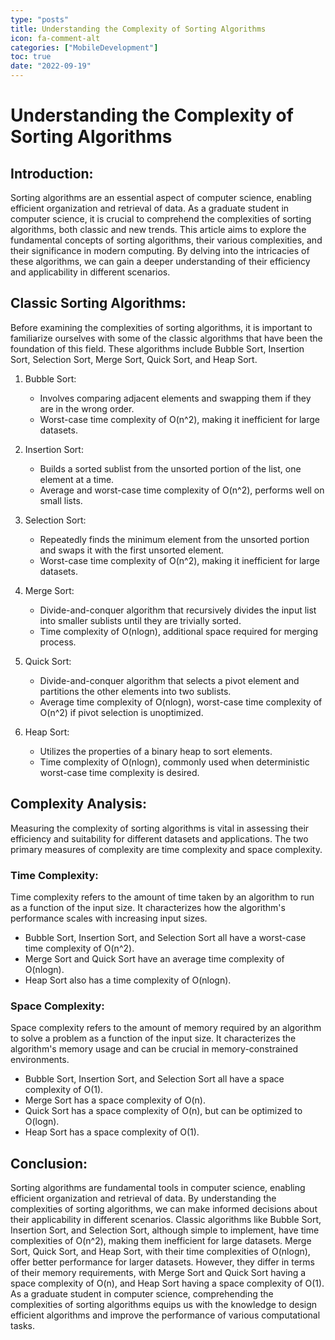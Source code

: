 ```yaml
---
type: "posts"
title: Understanding the Complexity of Sorting Algorithms
icon: fa-comment-alt
categories: ["MobileDevelopment"]
toc: true
date: "2022-09-19"
---
```




# Understanding the Complexity of Sorting Algorithms

## Introduction:
Sorting algorithms are an essential aspect of computer science, enabling efficient organization and retrieval of data. As a graduate student in computer science, it is crucial to comprehend the complexities of sorting algorithms, both classic and new trends. This article aims to explore the fundamental concepts of sorting algorithms, their various complexities, and their significance in modern computing. By delving into the intricacies of these algorithms, we can gain a deeper understanding of their efficiency and applicability in different scenarios.

## Classic Sorting Algorithms:
Before examining the complexities of sorting algorithms, it is important to familiarize ourselves with some of the classic algorithms that have been the foundation of this field. These algorithms include Bubble Sort, Insertion Sort, Selection Sort, Merge Sort, Quick Sort, and Heap Sort.

1. Bubble Sort: 
    - Involves comparing adjacent elements and swapping them if they are in the wrong order.
    - Worst-case time complexity of O(n^2), making it inefficient for large datasets.

2. Insertion Sort:
    - Builds a sorted sublist from the unsorted portion of the list, one element at a time.
    - Average and worst-case time complexity of O(n^2), performs well on small lists.

3. Selection Sort:
    - Repeatedly finds the minimum element from the unsorted portion and swaps it with the first unsorted element.
    - Worst-case time complexity of O(n^2), making it inefficient for large datasets.

4. Merge Sort:
    - Divide-and-conquer algorithm that recursively divides the input list into smaller sublists until they are trivially sorted.
    - Time complexity of O(nlogn), additional space required for merging process.

5. Quick Sort:
    - Divide-and-conquer algorithm that selects a pivot element and partitions the other elements into two sublists.
    - Average time complexity of O(nlogn), worst-case time complexity of O(n^2) if pivot selection is unoptimized.

6. Heap Sort:
    - Utilizes the properties of a binary heap to sort elements.
    - Time complexity of O(nlogn), commonly used when deterministic worst-case time complexity is desired.

## Complexity Analysis:
Measuring the complexity of sorting algorithms is vital in assessing their efficiency and suitability for different datasets and applications. The two primary measures of complexity are time complexity and space complexity.

### Time Complexity:
Time complexity refers to the amount of time taken by an algorithm to run as a function of the input size. It characterizes how the algorithm's performance scales with increasing input sizes.

- Bubble Sort, Insertion Sort, and Selection Sort all have a worst-case time complexity of O(n^2).
- Merge Sort and Quick Sort have an average time complexity of O(nlogn).
- Heap Sort also has a time complexity of O(nlogn).

### Space Complexity:
Space complexity refers to the amount of memory required by an algorithm to solve a problem as a function of the input size. It characterizes the algorithm's memory usage and can be crucial in memory-constrained environments.

- Bubble Sort, Insertion Sort, and Selection Sort all have a space complexity of O(1).
- Merge Sort has a space complexity of O(n).
- Quick Sort has a space complexity of O(n), but can be optimized to O(logn).
- Heap Sort has a space complexity of O(1).

## Conclusion:
Sorting algorithms are fundamental tools in computer science, enabling efficient organization and retrieval of data. By understanding the complexities of sorting algorithms, we can make informed decisions about their applicability in different scenarios. Classic algorithms like Bubble Sort, Insertion Sort, and Selection Sort, although simple to implement, have time complexities of O(n^2), making them inefficient for large datasets. Merge Sort, Quick Sort, and Heap Sort, with their time complexities of O(nlogn), offer better performance for larger datasets. However, they differ in terms of their memory requirements, with Merge Sort and Quick Sort having a space complexity of O(n), and Heap Sort having a space complexity of O(1). As a graduate student in computer science, comprehending the complexities of sorting algorithms equips us with the knowledge to design efficient algorithms and improve the performance of various computational tasks.